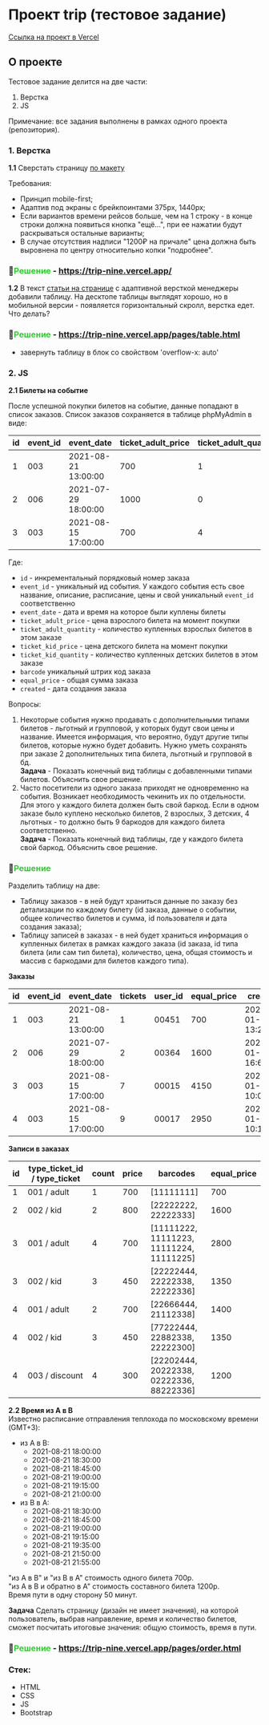# Проект trip (тестовое задание)

[Ссылка на проект в Vercel](https://trip-nine.vercel.app/)

## О проекте

Тестовое задание делится на две части:  
1. Верстка  
2. JS  

Примечание: все задания выполнены в рамках одного проекта (репозитория).

### 1. Верстка

**1.1** Сверстать страницу [по макету](https://www.figma.com/file/JyFQcxiynMH1i5ViWz4qi0/Layout-test-task) 

Требования:
* Принцип mobile-first;  
* Адаптив под экраны с брейкпоинтами 375px, 1440px;  
* Если вариантов времени рейсов больше, чем на 1 строку - в конце строки должна появиться кнопка "ещё...", при ее нажатии будут раскрываться остальные варианты;  
* В случае отсутствия надписи "1200₽ на причале" цена должна быть выровнена по центру относительно копки "подробнее".  

### 📌<span style="color:#32CD32">Решение</span> - https://trip-nine.vercel.app/  
  

**1.2** В текст [статьи на странице](https://codepen.io/kizoso/pen/VwpeeRY) с адаптивной версткой менеджеры добавили таблицу. На десктопе таблицы выглядят хорошо, но в мобильной версии - появляется горизонтальный скролл, верстка едет. Что делать?  

### 📌<span style="color:#32CD32">Решение</span> - https://trip-nine.vercel.app/pages/table.html
- завернуть таблицу в блок со свойством 'overflow-x: auto'

### 2. JS

**2.1 Билеты на событие**

После успешной покупки билетов на событие, данные попадают в список заказов. Список заказов сохраняется в таблице phpMyAdmin в виде:

id  | event_id  | event_date          | ticket_adult_price  | ticket_adult_quantity  | ticket_kid_price  | ticket_kid_quantity  | barcode   | user_id  | equal_price  | created
--- | --------- | ------------------- | ------------------- | ---------------------- | ----------------- | -------------------- | --------  | -------- | ------------ | -------------------
1   | 003       | 2021-08-21 13:00:00 | 700                 | 1                      | 450               | 0                    | 11111111  | 00451    | 700          | 2021-01-11 13:22:09
2   | 006       | 2021-07-29 18:00:00 | 1000                | 0                      | 800               | 2                    | 22222222  | 00364    | 1600         | 2021-01-12 16:62:08
3   | 003       | 2021-08-15 17:00:00 | 700                 | 4                      | 450               | 3                    | 33333333  | 00015    | 4150         | 2021-01-13 10:08:45

Где:  
* `id` - инкрементальный порядковый номер заказа  
* `event_id` - уникальный ид события. У каждого события есть свое название, описание, расписание, цены и свой уникальный `event_id` соответственно  
* `event_date` - дата и время на которое были куплены билеты  
* `ticket_adult_price` - цена взрослого билета на момент покупки  
* `ticket_adult_quantity` - количество купленных взрослых билетов в этом заказе  
* `ticket_kid_price` - цена детского билета на момент покупки  
* `ticket_kid_quantity` - количество купленных детских билетов в этом заказе  
* `barcode` уникальный штрих код заказа  
* `equal_price` - общая сумма заказа  
* `created` - дата создания заказа  

Вопросы:
1. Некоторые события нужно продавать с дополнительными типами билетов - льготный и групповой, у которых будут свои цены и название. Имеется информация, что вероятно, будут другие типы билетов, которые нужно будет добавить. Нужно уметь сохранять при заказе 2 дополнительных типа билета, льготный и групповой в бд.  
   **Задача** - Показать конечный вид таблицы с добавленными типами билетов. Объяснить свое решение.  
2. Часто посетители из одного заказа приходят не одновременно на события. Возникает необходимость чекинить их по отдельности. Для этого у каждого билета должен быть свой баркод. Если в одном заказе было куплено несколько билетов, 2 взрослых, 3 детских, 4 льготных - то должно быть 9 баркодов для каждого билета соответственно.  
   **Задача** - Показать конечный вид таблицы, где у каждого билета свой баркод. Объяснить свое решение.  

### 📌<span style="color:#32CD32">Решение</span>

Разделить таблицу на две:
* Таблицу заказов - в ней будут храниться данные по заказу без детализации по каждому билету (id заказа, данные о событии, общее количество билетов и сумма, id пользователя и дата создания заказа);  
* Таблицу записей в заказах - в ней будет храниться информация о купленных билетах в рамках каждого заказа (id заказа, id типа билета (или сам тип билета), количество, цена, общая стоимость и массив с баркодами для билетов каждого типа).  

**Заказы**

id  | event_id  | event_date          | tickets | user_id | equal_price | created
--- | --------- | ------------------- |---------|---------|-------------| -------------------
1   | 003       | 2021-08-21 13:00:00 | 1       | 00451   | 700         | 2021-01-11 13:22:09
2   | 006       | 2021-07-29 18:00:00 | 2       | 00364   | 1600        | 2021-01-12 16:62:08
3   | 003       | 2021-08-15 17:00:00 | 7       | 00015   | 4150        | 2021-01-13 10:08:45
4   | 003       | 2021-08-15 17:00:00 | 9       | 00017   | 2950        | 2021-01-13 10:10:45

**Записи в заказах**

id  | type_ticket_id / type_ticket | count | price | barcodes                                 | equal_price
--- |------------------------------|-------|-------|------------------------------------------| ------------
1   | 001 / adult                  | 1     | 700   | [11111111]                               | 700
2   | 002 / kid                    | 2     | 800   | [22222222, 22222333]                     | 1600
3   | 001 / adult                  | 4     | 700   | [11111222, 11111223, 11111224, 11111225] | 2800
3   | 002 / kid                    | 3     | 450   | [22222444, 22222338, 22222336]           | 1350
4   | 001 / adult                  | 2     | 700   | [22666444, 21112338]                     | 1400
4   | 002 / kid                    | 3     | 450   | [77222444, 22882338, 22222300]           | 1350
4   | 003 / discount               | 4     | 300   | [22202444, 20222338, 02222336, 88222336] | 1200

   
**2.2 Время из A в B**  
Известно расписание отправления теплохода по московскому времени (GMT+3):
* из A в B:
    * 2021-08-21 18:00:00
    * 2021-08-21 18:30:00
    * 2021-08-21 18:45:00
    * 2021-08-21 19:00:00
    * 2021-08-21 19:15:00
    * 2021-08-21 21:00:00
* из B в A:
    * 2021-08-21 18:30:00
    * 2021-08-21 18:45:00
    * 2021-08-21 19:00:00
    * 2021-08-21 19:15:00
    * 2021-08-21 19:35:00
    * 2021-08-21 21:50:00
    * 2021-08-21 21:55:00

"из A в B" и "из B в A" стоимость одного билета 700р.  
"из A в B и обратно в А" стоимость составного билета 1200р.  
Время пути в одну сторону 50 минут.  

**Задача**
Сделать страницу (дизайн не имеет значения), на которой пользователь, выбрав направление, время и количество билетов, сможет посчитать итоговые значения: общую стоимость, время в пути.

### 📌<span style="color:#32CD32">Решение</span> - https://trip-nine.vercel.app/pages/order.html

### Стек:
* HTML
* CSS
* JS  
* Bootstrap  
